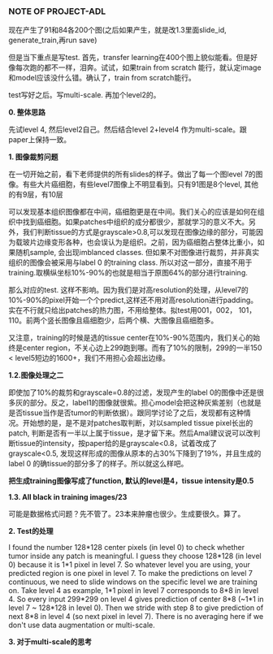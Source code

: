 ### NOTE OF PROJECT-ADL



现在产生了91和84各200个图(之后如果产生，就是改1.3里面slide_id, generate_train,再run save)

但是当下重点是写test. 首先，transfer learning在400个图上貌似能看。但是好像每次跑的都不一样，泪奔。试试，如果train from scratch 能行，就认定image和model应该没什么错。确认了，train from scratch能行。

test写好之后。写multi-scale. 再加个level2的。





**0. 整体思路**

先试level 4, 然后level2自己。然后结合level 2+level4 作为multi-scale。跟paper上保持一致。

**1. 图像裁剪问题**

在一切开始之前，看下老师提供的所有slides的样子。做出了每一个图level 7的图像。有些大片癌细胞，有些level7图像上不明显看到。只有91图是8个level, 其他的有9层，有10层

可以发现基本组织图像都在中间，癌细胞更是在中间。我们关心的应该是如何在组织中找到癌细胞。如果patches中组织的成分都很少，那就学习的意义不大。另外，我们判断tissue的方式是grayscale>0.8,可以发现在图像边缘的部分，可能因为载玻片边缘变形各种，也会误认为是组织。之前，因为癌细胞占整体比重小，如果随机sample, 会出现imblanced classes. 但如果不对图像进行裁剪，并非真实组织的图像会被采用与label 0 的training class. 所以对这一部分，直接不用于training.取横纵坐标10%-90%的也就是相当于原图64%的部分进行training.

那么对应的test. 这样不影响。因为我们是对高resolution的处理，从level7的10%-90%的pixel开始一个个predict,这样还不用对高resolution进行padding。实在不行就只给出patches的热力图，不用给整体。拟test用001，002， 101，110。前两个竖长图像且癌细胞少，后两个横、大图像且癌细胞多。

又注意，training的时候是选的tissue center在10%-90%范围内，我们关心的始终是center region，不关心边上299跑到哪。而有了10%的限制，299的一半150 < level5短边的1600+，我们不用担心会超出边缘。

**1.2.图像处理之二**

即使加了10%的裁剪和grayscale=0.8的过滤，发现产生的label 0的图像中还是很多灰的部分。反之，label1的图像就很紫。担心model会把这种灰紫差别（也就是是否tissue当作是否tumor的判断依据）。跟同学讨论了之后，发现都有这种情况。开始想的是，是不是对patches取判断，对以sampled tissue pixel长出的patch, 判断是否有一半以上属于tissue，是才留下来。然后Amal建议说可以改判断tissue的intensity，按paper给的是grayscale<0.8，试着改成了grayscale<0.5, 发现这样形成的图像从原本的占30%下降到了19%，并且生成的label 0 的确tissue的部分多了的样子。所以就这么样吧。

**把生成training图像写成了function, 默认的level是4，tissue intensity是0.5**

**1.3. All black in training images/23**

可能是数据格式问题？先不管了。23本来肿瘤也很少。生成要很久。算了。



**2. Test的处理**

I found the number 128\*128 center pixels (in level 0) to check whether tumor inside any patch is meaningful. I guess they choose 128\*128 (in level 0) because it is 1\*1 pixel in level 7. So whatever level you are using, your predicted region is one pixel in level 7. To make the predictions on level 7 continuous, we need to slide windows on the specific level we are training on. Take level 4 as example, 1\*1 pixel in level 7 corresponds to 8\*8 in level 4. So every input 299\*299 on level 4 gives prediction of center 8\*8 (~1\*1 in level 7 ~ 128\*128 in level 0). Then we stride with step 8 to give prediction of next 8\*8 in level 4 (so next pixel in level 7). There is no averaging here if we don't use data augmentation or multi-scale.

**3. 对于multi-scale的思考**



